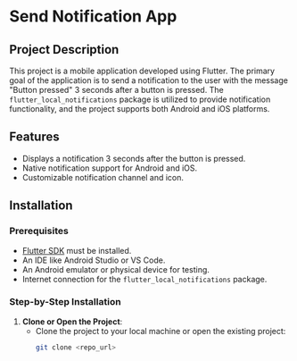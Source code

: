 # Send Notification App

## Project Description
This project is a mobile application developed using Flutter. The primary goal of the application is to send a notification to the user with the message "Button pressed" 3 seconds after a button is pressed. The `flutter_local_notifications` package is utilized to provide notification functionality, and the project supports both Android and iOS platforms.

## Features
- Displays a notification 3 seconds after the button is pressed.
- Native notification support for Android and iOS.
- Customizable notification channel and icon.

## Installation

### Prerequisites
- [Flutter SDK](https://flutter.dev/docs/get-started/install) must be installed.
- An IDE like Android Studio or VS Code.
- An Android emulator or physical device for testing.
- Internet connection for the `flutter_local_notifications` package.

### Step-by-Step Installation
1. **Clone or Open the Project**:
   - Clone the project to your local machine or open the existing project:
     ```bash
     git clone <repo_url>
